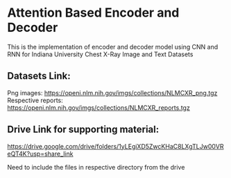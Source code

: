 # Attention Based Encoder and Decoder
 This is the implementation of encoder and decoder model using CNN and RNN for Indiana University Chest X-Ray Image and Text Datasets 
## Datasets Link:
Png images: https://openi.nlm.nih.gov/imgs/collections/NLMCXR_png.tgz <br>
Respective reports: https://openi.nlm.nih.gov/imgs/collections/NLMCXR_reports.tgz
## Drive Link for supporting material:
https://drive.google.com/drive/folders/1yLEgiXD5ZwcKHaC8LXgTLJw00VReQT4K?usp=share_link

Need to include the files in respective directory from the drive 
